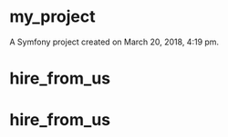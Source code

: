 my_project
==========

A Symfony project created on March 20, 2018, 4:19 pm.
# hire_from_us
# hire_from_us
